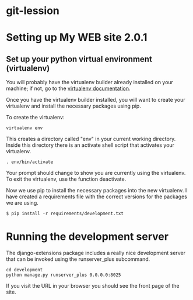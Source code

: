 # git-lession

# Setting up My WEB site 2.0.1

## Set up your python virtual environment (virtualenv)

You will probably have the virtualenv builder already installed on your machine; if not,
go to the [virtualenv documentation](https://pypi.python.org/pypi/virtualenv).

Once you have the virtualenv builder installed, you will want to create your virtualenv
and install the necessary packages using pip.

To create the virtualenv:

    virtualenv env

This creates a directory called "env" in your current working directory. Inside this 
directory there is an activate shell script that activates your virtualenv.

    . env/bin/activate

Your prompt should change to show you are currently using the virtualenv. To exit the
virtualenv, use the function deactivate.

Now we use pip to install the necessary packages into the new virtualenv. I have created a
requirements file with the correct versions for the packages we are using.

    $ pip install -r requirements/development.txt

# Running the development server

The django-extensions package includes a really nice development server that can be
invoked using the runserver_plus subcommand.

    cd development
    python manage.py runserver_plus 0.0.0.0:8025

If you visit the URL in your browser you should see the front page of the site.
